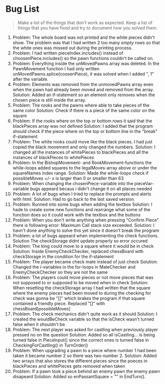# Bug List

> Make a list of the things that don't work as expected. Keep a list of things that you have fixed and try to document how you solved them.

1. Problem: The whole board was not printed and the white pieces didn't show. The problem was that I had written 2 too many *empty* rows so that the white ones was missed out during the printing process.
2. Problem: I had written pieceIndex.includes() instead of choosenPiece.includes() so the pawn functions couldn't be called on.
3. Problem: Everything inside the unMovedPawns array was deleted. In the PawnMovement function I had only written unMovedPawns.splice(coosenPiece), it was solved when I added ", 1" after the variable.
4. Problem: Elements was removed from the unmovedPawns array even when the pawn had already been moved and removed from the array.
   Solution: Added an if-statement so an element only removes when the chosen piece is still inside the array.
5. Problem: The rooks and the pawns where able to take pieces of the same color
   Solution: Check if there is a piece of the same color on the square
6. Problem: If the rooks where on the top or bottom rows it said that the blackPieces array was not defined
   Solution: I added that the program should check if the piece where on the top or bottom line in the "break" if-statement
7. Problem: The white rooks could move like the black pieces. I had just copied the black movement and only changed the numbers.
   Solution: I changed all the instances of whitePieces to blackPieces and all the instances of blackPieces to whitePieces
8. Problem: In the BishopMovement- and RookMovement-functions the while-loops added squares to the legalMoves-array above or under the squareNames index range.
   Solution: Made the while-loops check if possibleMoves +/- x is larger than 0 or smaller than 63
9. Problem: When changing the chosenPiece-variable into the pieceVar-variable bugs appeard becaus i didn't change it on all places needed
10. Problem: A lot of bugs when I tried to replace the prompts and alerts with html.
    Solution: Had to go back to the last saved version.
11. Problem: Runned into some bugs when adding the textbox
    Solution: I hade to create some new functions and rearrange what some of the function does so it could work with the textbox and the buttons
12. Problem: When you don't write anything when pressing "Confirm Piece" there is following error: Maximum Call stack size exceeded.
    Solution: I havn't done anything to solve this yet since it doesn't break the program
13. Problem: a lot of bugs appeard when implementing the check functions.
    Solution The checkStorage didnt update properly so error occured
14. Problem: The king could move to a square where it would be in check
    Solution: Inside EnemyCheckChecker, replaced chessBoard with checkStorage in the condition for the if-statement
15. Problem: The player became check mate instead of just check
    Solution: Changed the i-variables in the for-loops in MateChecker and EnemyCheckChecker so they are not the same
16. Problem: The players could move pieces or not move pieces that was not supposed to or supposed to be moved when in check
    Solution: When resetting the checkStorage array I had written that the square where the enemy pieces had been moved to during the checking for check was gonna be "[]" which brakes the program if that square contained a friendly piece. Replaced "[]" with chessBoard[possibleMoves]
17. Problem: The check mechanics didn't quite work as it should
    Solution: I created the wouldBeCheck variable so that the isCheck wasn't turned false when it shouldn't be
18. Problem: The next player was asked for castling when previously player pressed no on the question
    Solution: Added so all isCastling... is being turned false in PieceInput() since the correct ones is turned false in CheckingForCastling() in TurnOrder()
19. Problem: When upgrading a pawn to a piece where number 1 had been taken it became number 2 so there was two number 2.
    Solution: Added two arrays that also stores the different pieces since the poeces in blackPieces and whitePieces gets removed when taken
20. Problem: If a pawn took a piece behind an enemy pawn the enemy pawn disapeard
    Solution: Added so enPassantSquare = "" in EndTurn().
